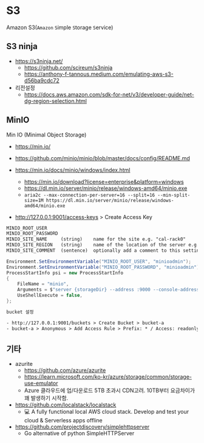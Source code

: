 # S3

Amazon S3(`Amazon` `S`imple `S`torage `S`ervice)


## S3 ninja

- <https://s3ninja.net/>
    - <https://github.com/scireum/s3ninja>
    - <https://anthony-f-tannous.medium.com/emulating-aws-s3-d56ba9cdc72>
- 리전설정
  - <https://docs.aws.amazon.com/sdk-for-net/v3/developer-guide/net-dg-region-selection.html>

## MinIO

Min IO (Minimal Object Storage)

- <https://min.io/>
- <https://github.com/minio/minio/blob/master/docs/config/README.md>
- <https://min.io/docs/minio/windows/index.html>
  - <https://min.io/download?license=enterprise&platform=windows>
  - <https://dl.min.io/server/minio/release/windows-amd64/minio.exe>
  - `aria2c --max-connection-per-server=16 --split=16 --min-split-size=1M https://dl.min.io/server/minio/release/windows-amd64/minio.exe`

- http://127.0.0.1:9001/access-keys > Create Access Key

``` txt
MINIO_ROOT_USER
MINIO_ROOT_PASSWORD
MINIO_SITE_NAME     (string)    name for the site e.g. "cal-rack0"
MINIO_SITE_REGION   (string)    name of the location of the server e.g. "us-west-1"
MINIO_SITE_COMMENT  (sentence)  optionally add a comment to this setting
```


``` cs
Environment.SetEnvironmentVariable("MINIO_ROOT_USER", "minioadmin");     // default: minioadmin | at least 3
Environment.SetEnvironmentVariable("MINIO_ROOT_PASSWORD", "minioadmin"); // default: minioadmin | at least 8
ProcessStartInfo psi = new ProcessStartInfo
{
    FileName = "minio",
    Arguments = $"server {storageDir} --address :9000 --console-address :9001",
    UseShellExecute = false,
};
```

``` txt
bucket 설정

- http://127.0.0.1:9001/buckets > Create Bucket > bucket-a
- bucket-a > Anonymous > Add Access Rule > Prefix: * / Access: readonly
```


## 기타

- azurite
  - <https://github.com/azure/azurite>
  - <https://learn.microsoft.com/ko-kr/azure/storage/common/storage-use-emulator>
  - Azure 클라우드에 업/다운로드 5TB 초과시 CDN고려. 10TB부터 요금차이가 꽤 발생하기 시작함.
- <https://github.com/localstack/localstack>
  - 💻 A fully functional local AWS cloud stack. Develop and test your cloud & Serverless apps offline
- <https://github.com/projectdiscovery/simplehttpserver>
  - Go alternative of python SimpleHTTPServer
